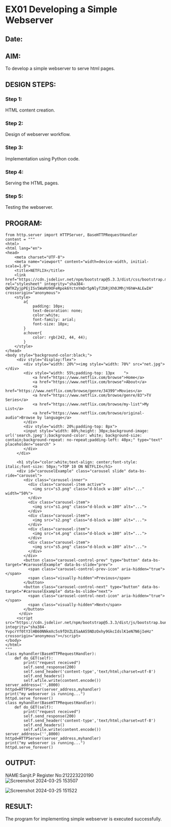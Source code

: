 # EX01 Developing a Simple Webserver
## Date:

## AIM:
To develop a simple webserver to serve html pages.

## DESIGN STEPS:
### Step 1: 
HTML content creation.

### Step 2:
Design of webserver workflow.

### Step 3:
Implementation using Python code.

### Step 4:
Serving the HTML pages.

### Step 5:
Testing the webserver.

## PROGRAM:
```
from http.server import HTTPServer, BaseHTTPRequestHandler
content = """
<html>
<html lang="en">
<head>
    <meta charset="UTF-8">
    <meta name="viewport" content="width=device-width, initial-scale=1.0">
    <title>NETFLIX</title>
    <link href="https://cdn.jsdelivr.net/npm/bootstrap@5.3.3/dist/css/bootstrap.min.css" rel="stylesheet" integrity="sha384-QWTKZyjpPEjISv5WaRU9OFeRpok6YctnYmDr5pNlyT2bRjXh0JMhjY6hW+ALEwIH" crossorigin="anonymous">
    <style>
        a{
            padding: 10px;
            text-decoration: none;
            color:white;
            font-family: arial;
            font-size: 18px;
        }
        a:hover{
            color: rgb(242, 44, 44);
        }   
    </style>
</head>
<body style="background-color:black;">
     <div style="display:flex">
        <div style="width: 20%"><img style="width: 70%" src="net.jpg"></div>
        <div style="width: 55%;padding-top: 13px    ">
            <a href="https://www.netflix.com/browse">Home</a>
            <a href="https://www.netflix.com/browse">About</a>
            <a href="https://www.netflix.com/browse/genre/34399">Movies</a>
            <a href="https://www.netflix.com/browse/genre/83">TV Series</a>
            <a href="https://www.netflix.com/browse/my-list">My List</a>
            <a href="https://www.netflix.com/browse/original-audio">Browse by language</a>
        </div>  
        <div style="width: 20%;padding-top: 8px">
        <input style="width: 80%;height: 30px;background-image: url('search.jpeg');background-color: white; background-size: contain;background-repeat: no-repeat;padding-left: 40px;" type="text" placeholder="search" >
        </div>
     </div>
     
     <h1 style="color:white;text-align: center;font-style: italic;font-size: 50px;">TOP 10 ON NETFLIX</h1>
     <div id="carouselExample" class="carousel slide" data-bs-ride="carousel">
        <div class="carousel-inner">
          <div class="carousel-item active">
            <img src="s3.png" class="d-block w-100" alt="..." width="50%">
          </div>
          <div class="carousel-item">
            <img src="s1.png" class="d-block w-100" alt="...">
          </div>
          <div class="carousel-item">
            <img src="s2.png" class="d-block w-100" alt="...">
          </div>
          <div class="carousel-item">
            <img src="s4.png" class="d-block w-100" alt="...">
          </div>
          <div class="carousel-item">
            <img src="s5.png" class="d-block w-100" alt="...">
          </div>
        </div>
        <button class="carousel-control-prev" type="button" data-bs-target="#carouselExample" data-bs-slide="prev">
          <span class="carousel-control-prev-icon" aria-hidden="true"></span>
          <span class="visually-hidden">Previous</span>
        </button>
        <button class="carousel-control-next" type="button" data-bs-target="#carouselExample" data-bs-slide="next">
          <span class="carousel-control-next-icon" aria-hidden="true"></span>
          <span class="visually-hidden">Next</span>
        </button>
      </div>
     <script src="https://cdn.jsdelivr.net/npm/bootstrap@5.3.3/dist/js/bootstrap.bundle.min.js" integrity="sha384-YvpcrYf0tY3lHB60NNkmXc5s9fDVZLESaAA55NDzOxhy9GkcIdslK1eN7N6jIeHz" crossorigin="anonymous"></script>  
</body>
</html>
"""
class myhandler(BaseHTTPRequestHandler):
    def do_GET(self):
        print("request received")
        self.send_response(200)
        self.send_header('content-type','text/html;charset=utf-8')
        self.end_headers()
        self.wfile.write(content.encode())
server_address=('',8000)
httpd=HTTPServer(server_address,myhandler)
print("my webserver is running...")
httpd.serve_forever()
class myhandler(BaseHTTPRequestHandler):
    def do_GET(self):
        print("request received")
        self.send_response(200)
        self.send_header('content-type','text/html;charset=utf-8')
        self.end_headers()
        self.wfile.write(content.encode())
server_address=('',8000)
httpd=HTTPServer(server_address,myhandler)
print("my webserver is running...")
httpd.serve_forever()
```

## OUTPUT:
NAME:Sanjit.P
Register No:212223220190
![Screenshot 2024-03-25 153507](https://github.com/Sanjit2328/simplewebserver/assets/139331694/aa95dda5-718e-47ae-97d9-1178285e04e3)

![Screenshot 2024-03-25 151522](https://github.com/Sanjit2328/simplewebserver/assets/139331694/2a1b602f-953e-4576-a623-9f2346df2587)


## RESULT:
The program for implementing simple webserver is executed successfully.
